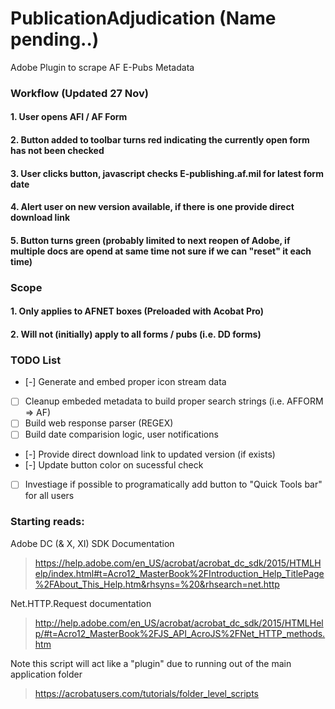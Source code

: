 # PublicationAdjudication (Name pending..)

Adobe Plugin to scrape AF E-Pubs Metadata 


### Workflow (Updated 27 Nov)
#### 1. User opens AFI / AF Form
#### 2. Button added to toolbar turns red indicating the currently open form has not been checked 
#### 3. User clicks button, javascript checks E-publishing.af.mil for latest form date
#### 4. Alert user on new version available, if there is one provide direct download link
#### 5. Button turns green (probably limited to next reopen of Adobe, if multiple docs are opend at same time not sure if we can "reset" it each time)

### Scope
#### 1. Only applies to AFNET boxes (Preloaded with Acobat Pro)
#### 2. Will not (initially) apply to all forms / pubs (i.e. DD forms)

### TODO List
- [-] Generate and embed proper icon stream data
- [ ] Cleanup embeded metadata to build proper search strings (i.e. AFFORM => AF)
- [ ] Build web response parser (REGEX)
- [ ] Build date comparision logic, user notifications
- [-] Provide direct download link to updated version (if exists) 
- [-] Update button color on sucessful check 
- [ ] Investiage if possible to programatically add button to "Quick Tools bar" for all users

### Starting reads: 
Adobe DC (& X, XI) SDK Documentation
> https://help.adobe.com/en_US/acrobat/acrobat_dc_sdk/2015/HTMLHelp/index.html#t=Acro12_MasterBook%2FIntroduction_Help_TitlePage%2FAbout_This_Help.htm&rhsyns=%20&rhsearch=net.http

Net.HTTP.Request documentation 
> http://help.adobe.com/en_US/acrobat/acrobat_dc_sdk/2015/HTMLHelp/#t=Acro12_MasterBook%2FJS_API_AcroJS%2FNet_HTTP_methods.htm


Note this script will act like a "plugin" due to running out of the main application folder
> https://acrobatusers.com/tutorials/folder_level_scripts
